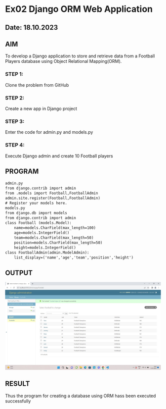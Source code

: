 # Ex02 Django ORM Web Application
## Date: 18.10.2023

## AIM
To develop a Django application to store and retrieve data from a Football Players database using Object Relational Mapping(ORM).

### STEP 1:
Clone the problem from GitHub

### STEP 2:
Create a new app in Django project

### STEP 3:
Enter the code for admin.py and models.py

### STEP 4:
Execute Django admin and create 10 Football players

## PROGRAM
```
admin.py
from django.contrib import admin
from .models import Football,FootballAdmin
admin.site.register(Football,FootballAdmin)
# Register your models here.
models.py
from django.db import models
from django.contrib import admin
class Football (models.Model):
    name=models.CharField(max_length=100)
    age=models.IntegerField()
    team=models.CharField(max_length=50)
    position=models.CharField(max_length=50)
    height=models.IntegerField()
class FootballAdmin(admin.ModelAdmin):
    list_display=('name','age','team','position','height')

```

## OUTPUT
![Alt text](football.jpg)

## RESULT
Thus the program for creating a database using ORM hass been executed successfully
